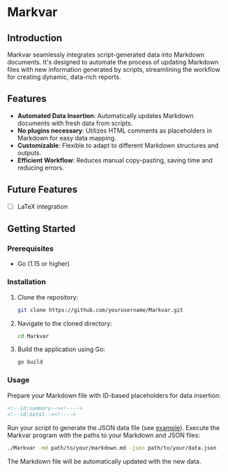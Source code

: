 # Markvar

## Introduction

Markvar seamlessly integrates script-generated data into Markdown documents.
It's designed to automate the process of updating Markdown files with new
information generated by scripts, streamlining the workflow for creating dynamic,
data-rich reports.

## Features

* **Automated Data Insertion**: Automatically updates Markdown documents with
  fresh data from scripts.
* **No plugins necessary**: Utilizes HTML comments as placeholders in Markdown
  for easy data mapping.
* **Customizable**: Flexible to adapt to different Markdown structures and
  outputs.
* **Efficient Workflow**: Reduces manual copy-pasting, saving time and reducing
   errors.

## Future Features

* [ ] LaTeX integration

## Getting Started

### Prerequisites

* Go (1.15 or higher)

### Installation

1. Clone the repository:

   ```bash
   git clone https://github.com/yourusername/Markvar.git
   ```

2. Navigate to the cloned directory:

   ```bash
   cd Markvar
   ```

3. Build the application using Go:

   ```bash
   go build
   ```

### Usage

Prepare your Markdown file with ID-based placeholders for data insertion:

```markdown
<!--id:summary--><!---->
<!--id:data1--><!---->
```

Run your script to generate the JSON data file (see [example](example/mappings.json)).
Execute the Markvar program with the paths to your Markdown and JSON files:

```bash
./Markvar -md path/to/your/markdown.md -json path/to/your/data.json
```

The Markdown file will be automatically updated with the new data.
